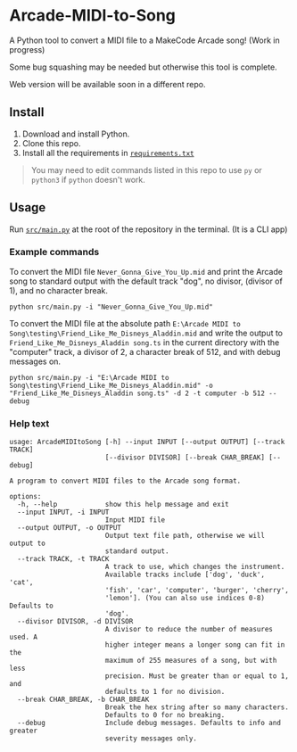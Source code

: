 # Arcade-MIDI-to-Song

A Python tool to convert a MIDI file to a MakeCode Arcade song! (Work in
progress)

Some bug squashing may be needed but otherwise this tool is complete.

Web version will be available soon in a different repo.

## Install

1. Download and install Python.
2. Clone this repo.
3. Install all the requirements in [`requirements.txt`](requirements.txt)

> You may need to edit commands listed in this repo to use `py` or `python3` if
> `python` doesn't work.

## Usage

Run [`src/main.py`](src/main.py) at the root of the repository in the terminal.
(It is a CLI app)

### Example commands

To convert the MIDI file `Never_Gonna_Give_You_Up.mid` and print the Arcade
song to standard output with the default track "dog", no divisor, (divisor of
1), and no character break.

```commandline
python src/main.py -i "Never_Gonna_Give_You_Up.mid"
```

To convert the MIDI file at the absolute path
`E:\Arcade MIDI to Song\testing\Friend_Like_Me_Disneys_Aladdin.mid` and
write the output to `Friend_Like_Me_Disneys_Aladdin song.ts` in the current
directory with the "computer" track, a divisor of 2, a character break of 512,
and with debug messages on.

```commandline
python src/main.py -i "E:\Arcade MIDI to Song\testing\Friend_Like_Me_Disneys_Aladdin.mid" -o "Friend_Like_Me_Disneys_Aladdin song.ts" -d 2 -t computer -b 512 --debug
```

### Help text

```commandline
usage: ArcadeMIDItoSong [-h] --input INPUT [--output OUTPUT] [--track TRACK]
                        [--divisor DIVISOR] [--break CHAR_BREAK] [--debug]

A program to convert MIDI files to the Arcade song format.

options:
  -h, --help            show this help message and exit
  --input INPUT, -i INPUT
                        Input MIDI file
  --output OUTPUT, -o OUTPUT
                        Output text file path, otherwise we will output to
                        standard output.
  --track TRACK, -t TRACK
                        A track to use, which changes the instrument.
                        Available tracks include ['dog', 'duck', 'cat',
                        'fish', 'car', 'computer', 'burger', 'cherry',
                        'lemon']. (You can also use indices 0-8) Defaults to
                        'dog'.
  --divisor DIVISOR, -d DIVISOR
                        A divisor to reduce the number of measures used. A
                        higher integer means a longer song can fit in the
                        maximum of 255 measures of a song, but with less
                        precision. Must be greater than or equal to 1, and
                        defaults to 1 for no division.
  --break CHAR_BREAK, -b CHAR_BREAK
                        Break the hex string after so many characters.
                        Defaults to 0 for no breaking.
  --debug               Include debug messages. Defaults to info and greater
                        severity messages only.
```
